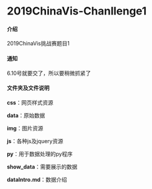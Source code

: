 # 2019ChinaVis-Chanllenge1

#### 介绍
2019ChinaVis挑战赛题目1

#### 通知

6.10号就要交了，所以要稍微抓紧了

#### 文件夹及文件说明

**css**：网页样式资源

**data**：原始数据

**img**：图片资源

**js**：各种js及jquery资源

**py**：用于数据处理的py程序

**show_data**：需要展示的数据

**dataIntro.md**：数据介绍
